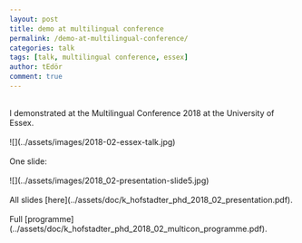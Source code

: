 ```yaml
---
layout: post
title: demo at multilingual conference
permalink: /demo-at-multilingual-conference/
categories: talk
tags: [talk, multilingual conference, essex]
author: tEdör
comment: true
---
```

<br>
I demonstrated at the Multilingual Conference 2018 at the University of Essex.
<br>
<br>
![](../assets/images/2018-02-essex-talk.jpg)
<br>
<br>
One slide:
<br>
<br>
![](../assets/images/2018_02-presentation-slide5.jpg)
<br>
<br>
All slides [here](../assets/doc/k_hofstadter_phd_2018_02_presentation.pdf).
<br>
<br>
Full [programme](../assets/doc/k_hofstadter_phd_2018_02_multicon_programme.pdf).
